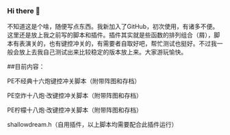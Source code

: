 ### Hi there 👋

<!--
**ShallowDream0/ShallowDream0** is a ✨ _special_ ✨ repository because its `README.md` (this file) appears on your GitHub profile.

Here are some ideas to get you started:

- 🔭 I’m currently working on ...
- 🌱 I’m currently learning ...
- 👯 I’m looking to collaborate on ...
- 🤔 I’m looking for help with ...
- 💬 Ask me about ...
- 📫 How to reach me: ...
- 😄 Pronouns: ...
- ⚡ Fun fact: ...
-->

不知道这是个啥，随便写点东西。我新加入了GitHub，初次使用，有诸多不便。这里还是放上我之前写的脚本和插件。插件其实就是些函数的排列组合（屑），脚本有表演关的，也有键控冲关的，有需要者自取好吧，帮忙测试也挺好。不过我一般会放上去我自己测试出来比较稳定的版本放上来。大家游玩愉快。

##目前内容：

PE不经典十六炮键控冲关脚本（附带阵图和存档）

PE空炸十八炮·改键控冲关脚本（附带阵图和存档）

PE柠檬十八炮·改键控冲关脚本（附带阵图和存档）

shallowdream.h（自用插件，以上脚本均需要配合此插件运行）

